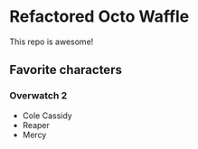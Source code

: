 # Refactored Octo Waffle

This repo is awesome!

## Favorite characters

### Overwatch 2

- Cole Cassidy
- Reaper
- Mercy
